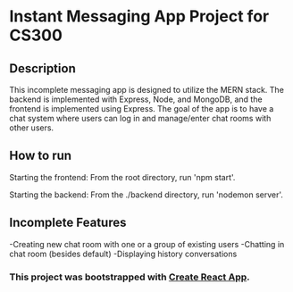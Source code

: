 # Instant Messaging App Project for CS300

## Description
This incomplete messaging app is designed to utilize the MERN stack. The backend is implemented with Express, Node, and MongoDB, and the frontend is implemented using Express. The goal of the app is to have a chat system where users can log in and manage/enter chat rooms with other users.

## How to run

Starting the frontend: From the root directory, run 'npm start'.

Starting the backend: From the ./backend directory, run 'nodemon server'.

## Incomplete Features

-Creating new chat room with one or a group of existing users
-Chatting in chat room (besides default)
-Displaying history conversations
### This project was bootstrapped with [Create React App](https://github.com/facebook/create-react-app).